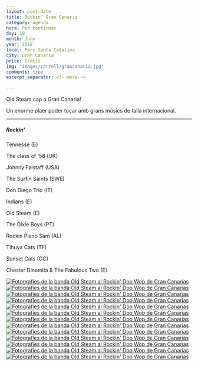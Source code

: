 ```yaml
---
layout: post-date
title: Rockin' Gran Canaria
category: agenda
hora: Per confirmar
day: 10
month: Juny
year: 2018
local: Parc Santa Catalina
city: Gran Canaria
price: Gratis
img: "images/cartell/grancanaria.jpg"
comments: true
excerpt_separator: <!--more-->

---
```


Old Steam cap a Gran Canaria!

Un enorme plaer poder tocar amb grans músics de talla internacional.


<!--more-->

<hr>

##### Rockin'

Tennesse (E)

The class of '58 (UK)

Johnny Falstaff (USA)

The Surfin Saints (SWE)

Don Diego Trio (IT)

Indians (E)

Old Steam (E)

The Dixie Boys (PT)

Rockin Piano Sam (AL)

Tihuya Cats (TF)

Sunset Cats (GC)

Chester Dinamita & The Fabulous Two (E)


<article class="imagens anm-zoomIn delay-1500">
    	<a href="http://oldsteam.com/assets/fotos/foto1.jpg" data-lightbox="roadtrip"><img src="http://oldsteam.com/assets/fotos/fotos/foto1.jpg" alt="Fotografíes de la banda Old Steam al Rockin' Doo Wop de Gran Canarias"></a>
</article>
<article class="imagens anm-zoomIn delay-1500">
    	<a href="http://oldsteam.com/assets/fotos/foto2.jpg" data-lightbox="roadtrip"><img src="http://oldsteam.com/assets/fotos/fotos/foto2.jpg" alt="Fotografíes de la banda Old Steam al Rockin' Doo Wop de Gran Canarias"></a>
</article>
<article class="imagens anm-zoomIn delay-1500">
    	<a href="http://oldsteam.com/assets/fotos/foto3.jpg" data-lightbox="roadtrip"><img src="http://oldsteam.com/assets/fotos/fotos/foto3.jpg" alt="Fotografíes de la banda Old Steam al Rockin' Doo Wop de Gran Canarias"></a>
</article>
<article class="imagens anm-zoomIn delay-1500">
    	<a href="http://oldsteam.com/assets/fotos/foto4.jpg" data-lightbox="roadtrip"><img src="http://oldsteam.com/assets/fotos/fotos/foto4.jpg" alt="Fotografíes de la banda Old Steam al Rockin' Doo Wop de Gran Canarias"></a>
</article>
<article class="imagens anm-zoomIn delay-1500">
    	<a href="http://oldsteam.com/assets/fotos/foto5.jpg" data-lightbox="roadtrip"><img src="http://oldsteam.com/assets/fotos/fotos/foto5.jpg" alt="Fotografíes de la banda Old Steam al Rockin' Doo Wop de Gran Canarias"></a>
</article>
<article class="imagens anm-zoomIn delay-1500">
    	<a href="http://oldsteam.com/assets/fotos/foto6.jpg" data-lightbox="roadtrip"><img src="http://oldsteam.com/assets/fotos/fotos/foto6.jpg" alt="Fotografíes de la banda Old Steam al Rockin' Doo Wop de Gran Canarias"></a>
</article>
<article class="imagens anm-zoomIn delay-1500">
    	<a href="http://oldsteam.com/assets/fotos/foto7.jpg" data-lightbox="roadtrip"><img src="http://oldsteam.com/assets/fotos/fotos/foto7.jpg" alt="Fotografíes de la banda Old Steam al Rockin' Doo Wop de Gran Canarias"></a>
</article>
<article class="imagens anm-zoomIn delay-1500">
    	<a href="http://oldsteam.com/assets/fotos/foto8.jpg" data-lightbox="roadtrip"><img src="http://oldsteam.com/assets/fotos/fotos/foto8.jpg" alt="Fotografíes de la banda Old Steam al Rockin' Doo Wop de Gran Canarias"></a>
</article>
<article class="imagens anm-zoomIn delay-1500">
    	<a href="http://oldsteam.com/assets/fotos/foto9.jpg" data-lightbox="roadtrip"><img src="http://oldsteam.com/assets/fotos/fotos/foto9.jpg" alt="Fotografíes de la banda Old Steam al Rockin' Doo Wop de Gran Canarias"></a>
</article>
<article class="imagens anm-zoomIn delay-1500">
    	<a href="http://oldsteam.com/assets/fotos/foto10.jpg" data-lightbox="roadtrip"><img src="http://oldsteam.com/assets/fotos/fotos/foto10.jpg" alt="Fotografíes de la banda Old Steam al Rockin' Doo Wop de Gran Canarias"></a>
</article>
<article class="imagens anm-zoomIn delay-1500">
    	<a href="http://oldsteam.com/assets/fotos/foto11.jpg" data-lightbox="roadtrip"><img src="http://oldsteam.com/assets/fotos/fotos/foto11.jpg" alt="Fotografíes de la banda Old Steam al Rockin' Doo Wop de Gran Canarias"></a>
</article>
<article class="imagens anm-zoomIn delay-1500">
    	<a href="http://oldsteam.com/assets/fotos/foto12.jpg" data-lightbox="roadtrip"><img src="http://oldsteam.com/assets/fotos/fotos/foto12.jpg" alt="Fotografíes de la banda Old Steam al Rockin' Doo Wop de Gran Canarias"></a>
</article>
<article class="imagens anm-zoomIn delay-1500">
    	<a href="http://oldsteam.com/assets/fotos/foto6.jpg" data-lightbox="roadtrip"><img src="http://oldsteam.com/assets/fotos/fotos/foto6.jpg" alt="Fotografíes de la banda Old Steam al Rockin' Doo Wop de Gran Canarias"></a>
</article>
